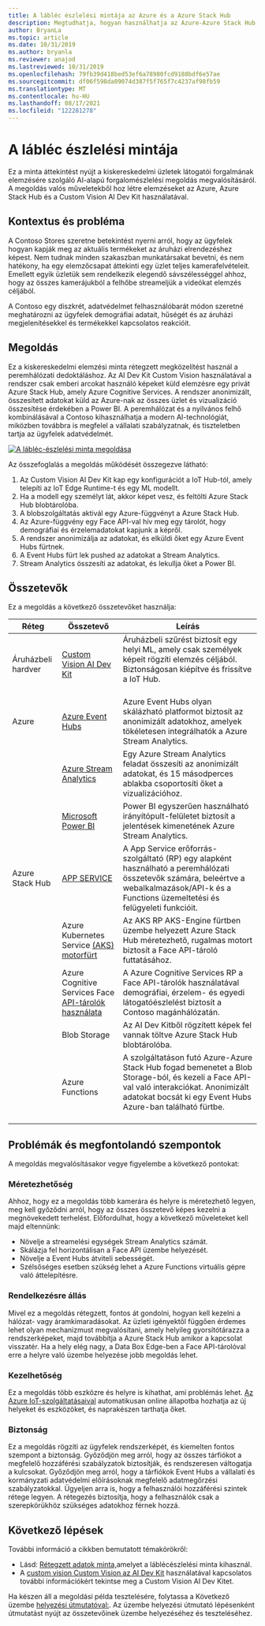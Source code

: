 ```yaml
---
title: A lábléc észlelési mintája az Azure és a Azure Stack Hub
description: Megtudhatja, hogyan használhatja az Azure-Azure Stack Hub a kiskereskedelmi adatforgalom elemzésére szolgáló AI-alapú forgalomészlelési megoldást.
author: BryanLa
ms.topic: article
ms.date: 10/31/2019
ms.author: bryanla
ms.reviewer: anajod
ms.lastreviewed: 10/31/2019
ms.openlocfilehash: 79fb39d418bed53ef6a78980fcd9188bdf6e57ae
ms.sourcegitcommit: df06f598da09074d387f5f765f7c4237af98fb59
ms.translationtype: MT
ms.contentlocale: hu-HU
ms.lasthandoff: 08/17/2021
ms.locfileid: "122281278"
---
```

# <a name="footfall-detection-pattern"></a>A lábléc észlelési mintája

Ez a minta áttekintést nyújt a kiskereskedelmi üzletek látogatói forgalmának elemzésére szolgáló AI-alapú forgalomészlelési megoldás megvalósításáról. A megoldás valós műveletekből hoz létre elemzéseket az Azure, Azure Stack Hub és a Custom Vision AI Dev Kit használatával.

## <a name="context-and-problem"></a>Kontextus és probléma

A Contoso Stores szeretne betekintést nyerni arról, hogy az ügyfelek hogyan kapják meg az aktuális termékeket az áruházi elrendezéshez képest. Nem tudnak minden szakaszban munkatársakat bevetni, és nem hatékony, ha egy elemzőcsapat áttekinti egy üzlet teljes kamerafelvételeit. Emellett egyik üzletük sem rendelkezik elegendő sávszélességgel ahhoz, hogy az összes kamerájukból a felhőbe streameljük a videókat elemzés céljából.

A Contoso egy diszkrét, adatvédelmet felhasználóbarát módon szeretné meghatározni az ügyfelek demográfiai adatait, hűségét és az áruházi megjelenítésekkel és termékekkel kapcsolatos reakcióit.

## <a name="solution"></a>Megoldás

Ez a kiskereskedelmi elemzési minta rétegzett megközelítést használ a peremhálózati dedoktáláshoz. Az AI Dev Kit Custom Vision használatával a rendszer csak emberi arcokat használó képeket küld elemzésre egy privát Azure Stack Hub, amely Azure Cognitive Services. A rendszer anonimizált, összesített adatokat küld az Azure-nak az összes üzlet és vizualizáció összesítése érdekében a Power BI. A peremhálózat és a nyilvános felhő kombinálásával a Contoso kihasználhatja a modern AI-technológiát, miközben továbbra is megfelel a vállalati szabályzatnak, és tiszteletben tartja az ügyfelek adatvédelmét.

[![A lábléc-észlelési minta megoldása](media/pattern-retail-footfall-detection/solution-architecture.png)](media/pattern-retail-footfall-detection/solution-architecture.png)

Az összefoglalás a megoldás működését összegezve látható:

1. Az Custom Vision AI Dev Kit kap egy konfigurációt a IoT Hub-tól, amely telepíti az IoT Edge Runtime-t és egy ML modellt.
2. Ha a modell egy személyt lát, akkor képet vesz, és feltölti Azure Stack Hub blobtárolóba.
3. A blobszolgáltatás aktivál egy Azure-függvényt a Azure Stack Hub.
4. Az Azure-függvény egy Face API-val hív meg egy tárolót, hogy demográfiai és érzelemadatokat kapjunk a képről.
5. A rendszer anonimizálja az adatokat, és elküldi őket egy Azure Event Hubs fürtnek.
6. A Event Hubs fürt lek pushed az adatokat a Stream Analytics.
7. Stream Analytics összesíti az adatokat, és lekullja őket a Power BI.

## <a name="components"></a>Összetevők

Ez a megoldás a következő összetevőket használja:

| Réteg | Összetevő | Leírás |
|----------|-----------|-------------|
| Áruházbeli hardver | [Custom Vision AI Dev Kit](https://azure.github.io/Vision-AI-DevKit-Pages/) | Áruházbeli szűrést biztosít egy helyi ML, amely csak személyek képeit rögzíti elemzés céljából. Biztonságosan kiépítve és frissítve a IoT Hub.<br><br>|
| Azure | [Azure Event Hubs](/azure/event-hubs/) | Azure Event Hubs olyan skálázható platformot biztosít az anonimizált adatokhoz, amelyek tökéletesen integrálhatók a Azure Stream Analytics. |
|  | [Azure Stream Analytics](/azure/stream-analytics/) | Egy Azure Stream Analytics feladat összesíti az anonimizált adatokat, és 15 másodperces ablakba csoportosíti őket a vizualizációhoz. |
|  | [Microsoft Power BI](https://powerbi.microsoft.com/) | Power BI egyszerűen használható irányítópult-felületet biztosít a jelentések kimenetének Azure Stream Analytics. |
| Azure Stack Hub | [APP SERVICE](/azure-stack/operator/azure-stack-app-service-overview) | A App Service erőforrás-szolgáltató (RP) egy alapként használható a peremhálózati összetevők számára, beleértve a webalkalmazások/API-k és a Functions üzemeltetési és felügyeleti funkcióit. |
| | Azure Kubernetes Service [(AKS) motorfürt](https://github.com/Azure/aks-engine) | Az AKS RP AKS-Engine fürtben üzembe helyezett Azure Stack Hub méretezhető, rugalmas motort biztosít a Face API-tároló futtatásához. |
| | Azure Cognitive Services Face [API-tárolók használata](/azure/cognitive-services/face/face-how-to-install-containers)| A Azure Cognitive Services RP a Face API-tárolók használatával demográfiai, érzelem- és egyedi látogatóészlelést biztosít a Contoso magánhálózatán. |
| | Blob Storage | Az AI Dev Kitből rögzített képek fel vannak töltve Azure Stack Hub blobtárolóba. |
| | Azure Functions | A szolgáltatáson futó Azure-Azure Stack Hub fogad bemenetet a Blob Storage-ból, és kezeli a Face API-val való interakciókat. Anonimizált adatokat bocsát ki egy Event Hubs Azure-ban található fürtbe.<br><br>|

## <a name="issues-and-considerations"></a>Problémák és megfontolandó szempontok

A megoldás megvalósításakor vegye figyelembe a következő pontokat:

### <a name="scalability"></a>Méretezhetőség

Ahhoz, hogy ez a megoldás több kamerára és helyre is méretezhető legyen, meg kell győződni arról, hogy az összes összetevő képes kezelni a megnövekedett terhelést. Előfordulhat, hogy a következő műveleteket kell majd eltennünk:

- Növelje a streamelési egységek Stream Analytics számát.
- Skálázja fel horizontálisan a Face API üzembe helyezését.
- Növelje a Event Hubs átviteli sebességét.
- Szélsőséges esetben szükség lehet a Azure Functions virtuális gépre való áttelepítésre.

### <a name="availability"></a>Rendelkezésre állás

Mivel ez a megoldás rétegzett, fontos át gondolni, hogyan kell kezelni a hálózat- vagy áramkimaradásokat. Az üzleti igényektől függően érdemes lehet olyan mechanizmust megvalósítani, amely helyileg gyorsítótárazza a rendszerképeket, majd továbbítja a Azure Stack Hub amikor a kapcsolat visszatér. Ha a hely elég nagy, a Data Box Edge-ben a Face API-tárolóval erre a helyre való üzembe helyezése jobb megoldás lehet.

### <a name="manageability"></a>Kezelhetőség

Ez a megoldás több eszközre és helyre is kihathat, ami problémás lehet. [Az Azure IoT-szolgáltatásaival](/azure/iot-fundamentals/) automatikusan online állapotba hozhatja az új helyeket és eszközöket, és naprakészen tarthatja őket.

### <a name="security"></a>Biztonság

Ez a megoldás rögzíti az ügyfelek rendszerképét, és kiemelten fontos szempont a biztonság. Győződjön meg arról, hogy az összes tárfiókot a megfelelő hozzáférési szabályzatok biztosítják, és rendszeresen váltogatja a kulcsokat. Győződjön meg arról, hogy a tárfiókok Event Hubs a vállalati és kormányzati adatvédelmi előírásoknak megfelelő adatmegőrzési szabályzatokkal. Ügyeljen arra is, hogy a felhasználói hozzáférési szintek rétege legyen. A rétegezés biztosítja, hogy a felhasználók csak a szerepkörükhöz szükséges adatokhoz férnek hozzá.

## <a name="next-steps"></a>Következő lépések

További információ a cikkben bemutatott témakörökről:

- Lásd: [Rétegzett adatok minta,](https://aka.ms/tiereddatadeploy)amelyet a láblécészlelési minta kihasznál.
- A [custom vision Custom Vision az AI Dev Kit](https://azure.github.io/Vision-AI-DevKit-Pages/) használatával kapcsolatos további információkért tekintse meg a Custom Vision AI Dev Kitet. 

Ha készen áll a megoldási példa tesztelésére, folytassa a Következő üzembe [helyezési útmutatóval:](/azure/architecture/hybrid/deployments/solution-deployment-guide-retail-footfall-detection). Az üzembe helyezési útmutató lépésenként útmutatást nyújt az összetevőinek üzembe helyezéséhez és teszteléséhez.